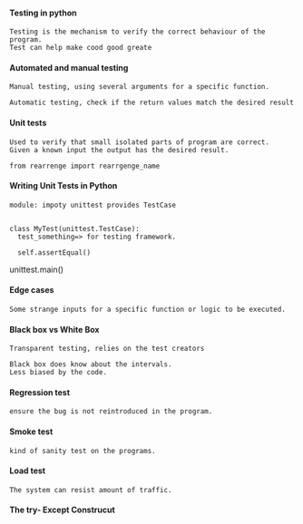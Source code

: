 #### Testing in python

	Testing is the mechanism to verify the correct behaviour of the program.
	Test can help make cood good greate

	
#### Automated and manual testing

	Manual testing, using several arguments for a specific function.
	
	Automatic testing, check if the return values match the desired result

#### Unit tests

	Used to verify that small isolated parts of program are correct.
	Given a known input the output has the desired result.

	from rearrenge import rearrgenge_name


#### Writing Unit Tests in Python

	module: impoty unittest provides TestCase
	

	class MyTest(unittest.TestCase):
	  test_something=> for testing framework.

	  self.assertEqual()


unittest.main()
	
#### Edge cases

	Some strange inputs for a specific function or logic to be executed.
	

#### Black box vs White Box

	Transparent testing, relies on the test creators

	Black box does know about the intervals.
	Less biased by the code.
	
#### Regression test
	ensure the bug is not reintroduced in the program.

#### Smoke test
	kind of sanity test on the programs.

#### Load test
	
	The system can resist amount of traffic.
#### The try- Except Construcut

	
	

	
